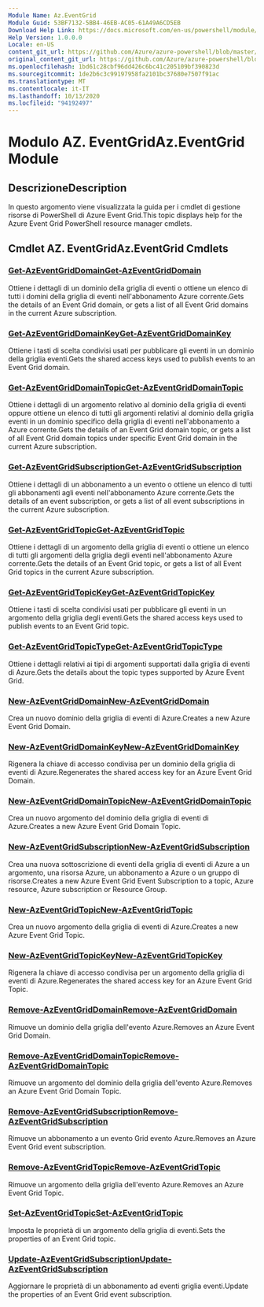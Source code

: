 ```yaml
---
Module Name: Az.EventGrid
Module Guid: 53BF7132-5BB4-46EB-AC05-61A49A6CD5EB
Download Help Link: https://docs.microsoft.com/en-us/powershell/module/az.eventgrid
Help Version: 1.0.0.0
Locale: en-US
content_git_url: https://github.com/Azure/azure-powershell/blob/master/src/EventGrid/EventGrid/help/Az.EventGrid.md
original_content_git_url: https://github.com/Azure/azure-powershell/blob/master/src/EventGrid/EventGrid/help/Az.EventGrid.md
ms.openlocfilehash: 1bd61c28cbf96dd426c6bc41c205109bf390823d
ms.sourcegitcommit: 1de2b6c3c99197958fa2101bc37680e7507f91ac
ms.translationtype: MT
ms.contentlocale: it-IT
ms.lasthandoff: 10/13/2020
ms.locfileid: "94192497"
---
```

# <span data-ttu-id="53779-101">Modulo AZ. EventGrid</span><span class="sxs-lookup"><span data-stu-id="53779-101">Az.EventGrid Module</span></span>
## <span data-ttu-id="53779-102">Descrizione</span><span class="sxs-lookup"><span data-stu-id="53779-102">Description</span></span>
<span data-ttu-id="53779-103">In questo argomento viene visualizzata la guida per i cmdlet di gestione risorse di PowerShell di Azure Event Grid.</span><span class="sxs-lookup"><span data-stu-id="53779-103">This topic displays help for the Azure Event Grid PowerShell resource manager cmdlets.</span></span>

## <span data-ttu-id="53779-104">Cmdlet AZ. EventGrid</span><span class="sxs-lookup"><span data-stu-id="53779-104">Az.EventGrid Cmdlets</span></span>
### [<span data-ttu-id="53779-105">Get-AzEventGridDomain</span><span class="sxs-lookup"><span data-stu-id="53779-105">Get-AzEventGridDomain</span></span>](Get-AzEventGridDomain.md)
<span data-ttu-id="53779-106">Ottiene i dettagli di un dominio della griglia di eventi o ottiene un elenco di tutti i domini della griglia di eventi nell'abbonamento Azure corrente.</span><span class="sxs-lookup"><span data-stu-id="53779-106">Gets the details of an Event Grid domain, or gets a list of all Event Grid domains in the current Azure subscription.</span></span>

### [<span data-ttu-id="53779-107">Get-AzEventGridDomainKey</span><span class="sxs-lookup"><span data-stu-id="53779-107">Get-AzEventGridDomainKey</span></span>](Get-AzEventGridDomainKey.md)
<span data-ttu-id="53779-108">Ottiene i tasti di scelta condivisi usati per pubblicare gli eventi in un dominio della griglia eventi.</span><span class="sxs-lookup"><span data-stu-id="53779-108">Gets the shared access keys used to publish events to an Event Grid domain.</span></span>

### [<span data-ttu-id="53779-109">Get-AzEventGridDomainTopic</span><span class="sxs-lookup"><span data-stu-id="53779-109">Get-AzEventGridDomainTopic</span></span>](Get-AzEventGridDomainTopic.md)
<span data-ttu-id="53779-110">Ottiene i dettagli di un argomento relativo al dominio della griglia di eventi oppure ottiene un elenco di tutti gli argomenti relativi al dominio della griglia eventi in un dominio specifico della griglia di eventi nell'abbonamento a Azure corrente.</span><span class="sxs-lookup"><span data-stu-id="53779-110">Gets the details of an Event Grid domain topic, or gets a list of all Event Grid domain topics under specific Event Grid domain in the current Azure subscription.</span></span>

### [<span data-ttu-id="53779-111">Get-AzEventGridSubscription</span><span class="sxs-lookup"><span data-stu-id="53779-111">Get-AzEventGridSubscription</span></span>](Get-AzEventGridSubscription.md)
<span data-ttu-id="53779-112">Ottiene i dettagli di un abbonamento a un evento o ottiene un elenco di tutti gli abbonamenti agli eventi nell'abbonamento Azure corrente.</span><span class="sxs-lookup"><span data-stu-id="53779-112">Gets the details of an event subscription, or gets a list of all event subscriptions in the current Azure subscription.</span></span>

### [<span data-ttu-id="53779-113">Get-AzEventGridTopic</span><span class="sxs-lookup"><span data-stu-id="53779-113">Get-AzEventGridTopic</span></span>](Get-AzEventGridTopic.md)
<span data-ttu-id="53779-114">Ottiene i dettagli di un argomento della griglia di eventi o ottiene un elenco di tutti gli argomenti della griglia degli eventi nell'abbonamento Azure corrente.</span><span class="sxs-lookup"><span data-stu-id="53779-114">Gets the details of an Event Grid topic, or gets a list of all Event Grid topics in the current Azure subscription.</span></span>

### [<span data-ttu-id="53779-115">Get-AzEventGridTopicKey</span><span class="sxs-lookup"><span data-stu-id="53779-115">Get-AzEventGridTopicKey</span></span>](Get-AzEventGridTopicKey.md)
<span data-ttu-id="53779-116">Ottiene i tasti di scelta condivisi usati per pubblicare gli eventi in un argomento della griglia degli eventi.</span><span class="sxs-lookup"><span data-stu-id="53779-116">Gets the shared access keys used to publish events to an Event Grid topic.</span></span>

### [<span data-ttu-id="53779-117">Get-AzEventGridTopicType</span><span class="sxs-lookup"><span data-stu-id="53779-117">Get-AzEventGridTopicType</span></span>](Get-AzEventGridTopicType.md)
<span data-ttu-id="53779-118">Ottiene i dettagli relativi ai tipi di argomenti supportati dalla griglia di eventi di Azure.</span><span class="sxs-lookup"><span data-stu-id="53779-118">Gets the details about the topic types supported by Azure Event Grid.</span></span>

### [<span data-ttu-id="53779-119">New-AzEventGridDomain</span><span class="sxs-lookup"><span data-stu-id="53779-119">New-AzEventGridDomain</span></span>](New-AzEventGridDomain.md)
<span data-ttu-id="53779-120">Crea un nuovo dominio della griglia di eventi di Azure.</span><span class="sxs-lookup"><span data-stu-id="53779-120">Creates a new Azure Event Grid Domain.</span></span>

### [<span data-ttu-id="53779-121">New-AzEventGridDomainKey</span><span class="sxs-lookup"><span data-stu-id="53779-121">New-AzEventGridDomainKey</span></span>](New-AzEventGridDomainKey.md)
<span data-ttu-id="53779-122">Rigenera la chiave di accesso condivisa per un dominio della griglia di eventi di Azure.</span><span class="sxs-lookup"><span data-stu-id="53779-122">Regenerates the shared access key for an Azure Event Grid Domain.</span></span>

### [<span data-ttu-id="53779-123">New-AzEventGridDomainTopic</span><span class="sxs-lookup"><span data-stu-id="53779-123">New-AzEventGridDomainTopic</span></span>](New-AzEventGridDomainTopic.md)
<span data-ttu-id="53779-124">Crea un nuovo argomento del dominio della griglia di eventi di Azure.</span><span class="sxs-lookup"><span data-stu-id="53779-124">Creates a new Azure Event Grid Domain Topic.</span></span>

### [<span data-ttu-id="53779-125">New-AzEventGridSubscription</span><span class="sxs-lookup"><span data-stu-id="53779-125">New-AzEventGridSubscription</span></span>](New-AzEventGridSubscription.md)
<span data-ttu-id="53779-126">Crea una nuova sottoscrizione di eventi della griglia di eventi di Azure a un argomento, una risorsa Azure, un abbonamento a Azure o un gruppo di risorse.</span><span class="sxs-lookup"><span data-stu-id="53779-126">Creates a new Azure Event Grid Event Subscription to a topic, Azure resource, Azure subscription or Resource Group.</span></span>

### [<span data-ttu-id="53779-127">New-AzEventGridTopic</span><span class="sxs-lookup"><span data-stu-id="53779-127">New-AzEventGridTopic</span></span>](New-AzEventGridTopic.md)
<span data-ttu-id="53779-128">Crea un nuovo argomento della griglia di eventi di Azure.</span><span class="sxs-lookup"><span data-stu-id="53779-128">Creates a new Azure Event Grid Topic.</span></span>

### [<span data-ttu-id="53779-129">New-AzEventGridTopicKey</span><span class="sxs-lookup"><span data-stu-id="53779-129">New-AzEventGridTopicKey</span></span>](New-AzEventGridTopicKey.md)
<span data-ttu-id="53779-130">Rigenera la chiave di accesso condivisa per un argomento della griglia di eventi di Azure.</span><span class="sxs-lookup"><span data-stu-id="53779-130">Regenerates the shared access key for an Azure Event Grid Topic.</span></span>

### [<span data-ttu-id="53779-131">Remove-AzEventGridDomain</span><span class="sxs-lookup"><span data-stu-id="53779-131">Remove-AzEventGridDomain</span></span>](Remove-AzEventGridDomain.md)
<span data-ttu-id="53779-132">Rimuove un dominio della griglia dell'evento Azure.</span><span class="sxs-lookup"><span data-stu-id="53779-132">Removes an Azure Event Grid Domain.</span></span>

### [<span data-ttu-id="53779-133">Remove-AzEventGridDomainTopic</span><span class="sxs-lookup"><span data-stu-id="53779-133">Remove-AzEventGridDomainTopic</span></span>](Remove-AzEventGridDomainTopic.md)
<span data-ttu-id="53779-134">Rimuove un argomento del dominio della griglia dell'evento Azure.</span><span class="sxs-lookup"><span data-stu-id="53779-134">Removes an Azure Event Grid Domain Topic.</span></span>

### [<span data-ttu-id="53779-135">Remove-AzEventGridSubscription</span><span class="sxs-lookup"><span data-stu-id="53779-135">Remove-AzEventGridSubscription</span></span>](Remove-AzEventGridSubscription.md)
<span data-ttu-id="53779-136">Rimuove un abbonamento a un evento Grid evento Azure.</span><span class="sxs-lookup"><span data-stu-id="53779-136">Removes an Azure Event Grid event subscription.</span></span>

### [<span data-ttu-id="53779-137">Remove-AzEventGridTopic</span><span class="sxs-lookup"><span data-stu-id="53779-137">Remove-AzEventGridTopic</span></span>](Remove-AzEventGridTopic.md)
<span data-ttu-id="53779-138">Rimuove un argomento della griglia dell'evento Azure.</span><span class="sxs-lookup"><span data-stu-id="53779-138">Removes an Azure Event Grid Topic.</span></span>

### [<span data-ttu-id="53779-139">Set-AzEventGridTopic</span><span class="sxs-lookup"><span data-stu-id="53779-139">Set-AzEventGridTopic</span></span>](Set-AzEventGridTopic.md)
<span data-ttu-id="53779-140">Imposta le proprietà di un argomento della griglia di eventi.</span><span class="sxs-lookup"><span data-stu-id="53779-140">Sets the properties of an Event Grid topic.</span></span>

### [<span data-ttu-id="53779-141">Update-AzEventGridSubscription</span><span class="sxs-lookup"><span data-stu-id="53779-141">Update-AzEventGridSubscription</span></span>](Update-AzEventGridSubscription.md)
<span data-ttu-id="53779-142">Aggiornare le proprietà di un abbonamento ad eventi griglia eventi.</span><span class="sxs-lookup"><span data-stu-id="53779-142">Update the properties of an Event Grid event subscription.</span></span>

